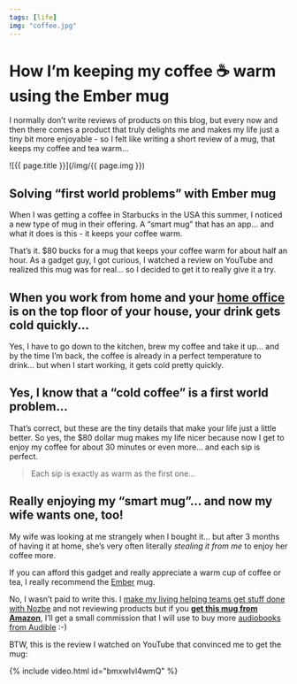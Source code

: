 ```yaml
---
tags: [life]
img: "coffee.jpg"
---
```


# How I’m keeping my coffee ☕️ warm using the Ember mug

I normally don’t write reviews of products on this blog, but every now and then there comes a product that truly delights me and makes my life just a tiny bit more enjoyable - so I felt like writing a short review of a mug, that keeps my coffee and tea warm...

<!--More-->

![{{ page.title }}](/img/{{ page.img }})

## Solving “first world problems” with Ember mug

When I was getting a coffee in Starbucks in the USA this summer, I noticed a new type of mug in their offering. A “smart mug” that has an app... and what it does is this - it keeps your coffee warm.

That’s it. $80 bucks for a mug that keeps your coffee warm for about half an hour. As a gadget guy, I got curious, I watched a review on YouTube and realized this mug was for real... so I decided to get it to really give it a try. 

## When you work from home and your [home office](/office) is on the top floor of your house, your drink gets cold quickly...

Yes, I have to go down to the kitchen, brew my coffee and take it up... and by the time I’m back, the coffee is already in a perfect temperature to drink... but when I start working, it gets cold pretty quickly.

## Yes, I know that a “cold coffee” is a first world problem...

That’s correct, but these are the tiny details that make your life just a little better. So yes, the $80 dollar mug makes my life nicer because now I get to enjoy my coffee for about 30 minutes or even more... and each sip is perfect.

> Each sip is exactly as warm as the first one...

## Really enjoying my “smart mug”... and now my wife wants one, too!

My wife was looking at me strangely when I bought it... but after 3 months of having it at home, she’s very often literally *stealing it from me* to enjoy her coffee more.

If you can afford this gadget and really appreciate a warm cup of coffee or tea, I really recommend the [Ember](https://ember.com) mug.

No, I wasn’t paid to write this. I [make my living helping teams get stuff done with Nozbe][n] and not reviewing products but if you **[get this mug from Amazon](https://www.amazon.com/dp/B07D93QWXG/?tag=sliwinski-20)**, I’ll get a small commission that I will use to buy more [audiobooks from Audible](/reading/) :-)

BTW, this is the review I watched on YouTube that convinced me to get the mug:

{% include video.html id="bmxwIvl4wmQ" %}

[n]: https://michael.gratis/nozbe
[p]: /podcast